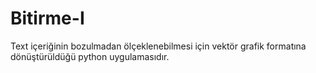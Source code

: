# Bitirme-I

Text içeriğinin bozulmadan ölçeklenebilmesi için vektör grafik formatına dönüştürüldüğü python uygulamasıdır.
